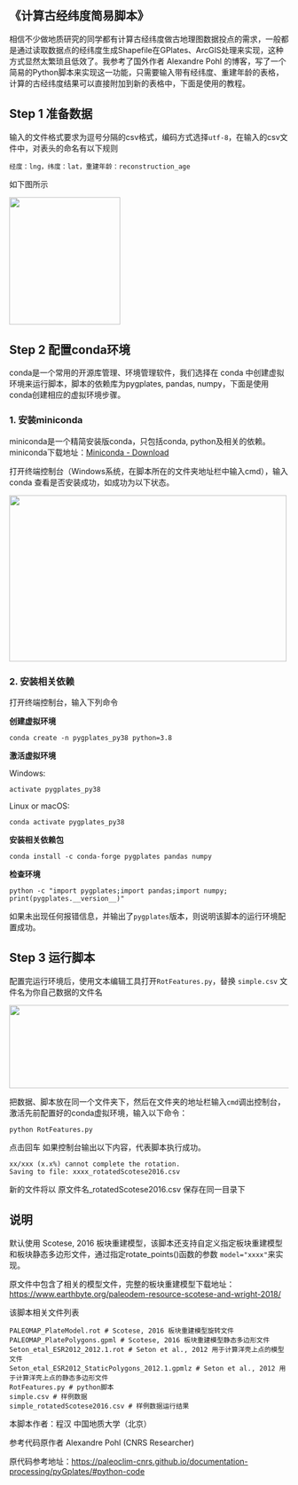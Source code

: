 ## 《计算古经纬度简易脚本》

  相信不少做地质研究的同学都有计算古经纬度做古地理图数据投点的需求，一般都是通过读取数据点的经纬度生成Shapefile在GPlates、ArcGIS处理来实现，这种方式显然太繁琐且低效了。我参考了国外作者 Alexandre Pohl 的博客，写了一个简易的Python脚本来实现这一功能，只需要输入带有经纬度、重建年龄的表格，计算的古经纬度结果可以直接附加到新的表格中，下面是使用的教程。
  
  
## Step 1 准备数据

输入的文件格式要求为逗号分隔的csv格式，编码方式选择`utf-8`，在输入的csv文件中，对表头的命名有以下规则

    经度：lng，纬度：lat，重建年龄：reconstruction_age
如下图所示

<img src="https://user-images.githubusercontent.com/90812672/227698606-0e30d528-14b6-42fa-b63a-7ecda749a01b.jpg" width="200" height="230">


## Step 2 配置conda环境

conda是一个常用的开源库管理、环境管理软件，我们选择在 conda 中创建虚拟环境来运行脚本，脚本的依赖库为pygplates, pandas, numpy，下面是使用conda创建相应的虚拟环境步骤。

### 1. 安装miniconda

miniconda是一个精简安装版conda，只包括conda, python及相关的依赖。miniconda下载地址：[Miniconda - Download](https://docs.conda.io/en/latest/miniconda.html)

打开终端控制台（Windows系统，在脚本所在的文件夹地址栏中输入cmd），输入conda 查看是否安装成功，如成功为以下状态。

<img src="https://user-images.githubusercontent.com/90812672/229004019-7011845e-e5c1-4897-9607-d8f7027afeaa.jpg" width="500" height="300">



### 2. 安装相关依赖

打开终端控制台，输入下列命令

**创建虚拟环境**

```
conda create -n pygplates_py38 python=3.8
```

**激活虚拟环境**

Windows:

```
activate pygplates_py38
```

Linux or macOS:

```
conda activate pygplates_py38
```                                                                                                                         

**安装相关依赖包**

```
conda install -c conda-forge pygplates pandas numpy
```

**检查环境**

```
python -c "import pygplates;import pandas;import numpy; print(pygplates.__version__)"
```

如果未出现任何报错信息，并输出了`pygplates`版本，则说明该脚本的运行环境配置成功。

    
## Step 3 运行脚本

配置完运行环境后，使用文本编辑工具打开`RotFeatures.py`，替换 `simple.csv` 文件名为你自己数据的文件名

<img src="https://user-images.githubusercontent.com/90812672/227700210-40816ae1-5a0f-463e-9059-71fc077d6d23.jpg" width="550" height="150">


把数据、脚本放在同一个文件夹下，然后在文件夹的地址栏输入`cmd`调出控制台，激活先前配置好的conda虚拟环境，输入以下命令：

    python RotFeatures.py
    
点击回车
如果控制台输出以下内容，代表脚本执行成功。

    xx/xxx (x.x%) cannot complete the rotation.
    Saving to file: xxxx_rotatedScotese2016.csv
    
新的文件将以  原文件名_rotatedScotese2016.csv  保存在同一目录下


## 说明

默认使用 Scotese, 2016 板块重建模型，该脚本还支持自定义指定板块重建模型和板块静态多边形文件，通过指定rotate_points()函数的参数 `model="xxxx"`来实现。

原文件中包含了相关的模型文件，完整的板块重建模型下载地址：https://www.earthbyte.org/paleodem-resource-scotese-and-wright-2018/

该脚本相关文件列表

    PALEOMAP_PlateModel.rot # Scotese, 2016 板块重建模型旋转文件
    PALEOMAP_PlatePolygons.gpml # Scotese, 2016 板块重建模型静态多边形文件
    Seton_etal_ESR2012_2012.1.rot # Seton et al., 2012 用于计算洋壳上点的模型文件
    Seton_etal_ESR2012_StaticPolygons_2012.1.gpmlz # Seton et al., 2012 用于计算洋壳上点的静态多边形文件
    RotFeatures.py # python脚本
    simple.csv # 样例数据
    simple_rotatedScotese2016.csv # 样例数据运行结果
    

本脚本作者：程汉 中国地质大学（北京）

参考代码原作者 Alexandre Pohl  (CNRS Researcher)

原代码参考地址：https://paleoclim-cnrs.github.io/documentation-processing/pyGplates/#python-code
